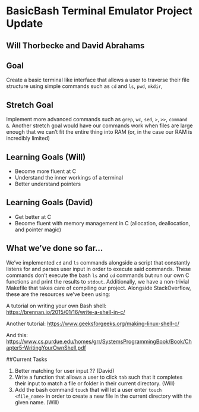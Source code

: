 # BasicBash Terminal Emulator Project Update
## Will Thorbecke and David Abrahams

## Goal
Create a basic terminal like interface that allows a user to traverse their file structure using simple commands such as `cd` and `ls`, `pwd`, `mkdir`,
 
## Stretch Goal
Implement more advanced commands such as `grep`, `wc`, `sed`, `>`, `>>`, `command &`. Another stretch goal would have our commands work when files are large enough that we can’t fit the entire thing into RAM (or, in the case our RAM is incredibly limited)

## Learning Goals (Will)
- Become more fluent at C
- Understand the inner workings of a terminal
- Better understand pointers

## Learning Goals (David)
- Get better at C
- Become fluent with memory management in C (allocation, deallocation, and pointer magic)

## What we’ve done so far…
We’ve implemented `cd` and `ls` commands alongside a script that constantly listens for and parses user input in order to execute said commands. These commands don’t execute the bash `ls` and `cd` commands but run our own C functions and print the results to `stdout`. Additionally, we have a non-trivial Makefile that takes care of compiling our project.
Alongside StackOverflow, these are the resources we’ve been using:
 
A tutorial on writing your own Bash shell: https://brennan.io/2015/01/16/write-a-shell-in-c/

Another tutorial: https://www.geeksforgeeks.org/making-linux-shell-c/
 
And this: https://www.cs.purdue.edu/homes/grr/SystemsProgrammingBook/Book/Chapter5-WritingYourOwnShell.pdf

##Current Tasks 
1. Better matching for user input ?? (David)
2. Write a function that allows a user to click `tab` such that it completes their input to match a file or folder in their current directory. (Will)
3. Add the bash command `touch` that will let a user enter `touch <file_name>` in order to create a new file in the current directory with the given name. (Will)
